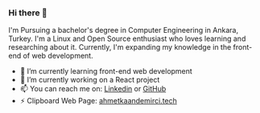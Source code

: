 ### Hi there 👋
I'm Pursuing a bachelor's degree in Computer Engineering in Ankara, Turkey. I'm a Linux and Open Source enthusiast who loves learning and researching about it. Currently, I'm expanding my knowledge in the front-end of web development.


- 🌱 I’m currently learning front-end web development
- 🔭 I’m currently working on a React project
- 📫 You can reach me on: [Linkedin](https://www.linkedin.com/in/ahmet-kaan-demirci-87bb64219/) or [GitHub](github.com/demirciAhmet)
- ⚡ Clipboard Web Page: [ahmetkaandemirci.tech](ahmetkaandemirci.tech)

<!--
**demirciAhmet/demirciAhmet** is a ✨ _special_ ✨ repository because its `README.md` (this file) appears on your GitHub profile.

Here are some ideas to get you started:

- 🔭 I’m currently working on ...
- 🌱 I’m currently learning ...
- 👯 I’m looking to collaborate on ...
- 🤔 I’m looking for help with ...
- 💬 Ask me about ...
- 📫 How to reach me: ...
- 😄 Pronouns: ...
- ⚡ Fun fact: ...
-->

